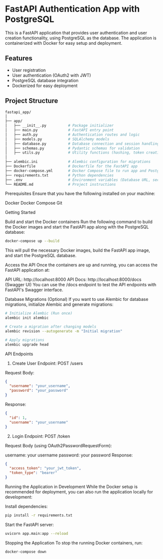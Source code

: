 # FastAPI Authentication App with PostgreSQL

This is a FastAPI application that provides user authentication and user creation functionality, using PostgreSQL as the database. The application is containerized with Docker for easy setup and deployment.

## Features
- User registration
- User authentication (OAuth2 with JWT)
- PostgreSQL database integration
- Dockerized for easy deployment

## Project Structure

```bash
fastapi_app/
│
├── app/
│   ├── __init__.py          # Package initializer
│   ├── main.py              # FastAPI entry point
│   ├── auth.py              # Authentication routes and logic
│   ├── models.py            # SQLAlchemy models
│   ├── database.py          # Database connection and session handling
│   ├── schemas.py           # Pydantic schemas for validation
│   ├── utils.py             # Utility functions (hashing, token creation)
│
├── alembic.ini              # Alembic configuration for migrations
├── Dockerfile               # Dockerfile for the FastAPI app
├── docker-compose.yml       # Docker Compose file to run app and PostgreSQL
├── requirements.txt         # Python dependencies
├── .env                     # Environment variables (Database URL, secrets, etc.)
└── README.md                # Project instructions
```

Prerequisites
Ensure that you have the following installed on your machine:

Docker
Docker Compose
Git

Getting Started

Build and start the Docker containers
Run the following command to build the Docker images and start the FastAPI app along with the PostgreSQL database:

```bash
docker-compose up --build
```

This will pull the necessary Docker images, build the FastAPI app image, and start the PostgreSQL database.

Access the API
Once the containers are up and running, you can access the FastAPI application at:

API URL: http://localhost:8000
API Docs: http://localhost:8000/docs (Swagger UI)
You can use the /docs endpoint to test the API endpoints with FastAPI's Swagger interface.

Database Migrations (Optional)
If you want to use Alembic for database migrations, initialize Alembic and generate migrations:

```bash
# Initialize Alembic (Run once)
alembic init alembic

# Create a migration after changing models
alembic revision --autogenerate -m "Initial migration"

# Apply migrations
alembic upgrade head
```

API Endpoints
1. Create User
Endpoint: POST /users

Request Body:

```json
{
  "username": "your_username",
  "password": "your_password"
}
```
Response:

```json
{
  "id": 1,
  "username": "your_username"
}
```
2. Login
Endpoint: POST /token

Request Body (using OAuth2PasswordRequestForm):

username: your username
password: your password
Response:

```json
{
  "access_token": "your_jwt_token",
  "token_type": "bearer"
}
```
Running the Application in Development
While the Docker setup is recommended for deployment, you can also run the application locally for development:

Install dependencies:

```bash
pip install -r requirements.txt
```

Start the FastAPI server:

```bash
uvicorn app.main:app --reload
```

Stopping the Application
To stop the running Docker containers, run:

```bash
docker-compose down
```